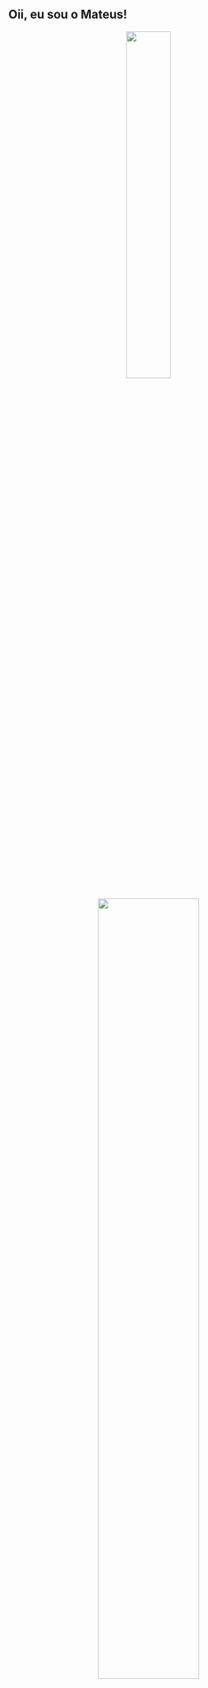 ## Oii, eu sou o Mateus!
<div align="center">
  <a href="https://github.com/Mateus0110">
  <img width="40%" src="https://github-readme-stats.vercel.app/api?username=mateus0110&show_icons=true&theme=shades-of-purple&include_all_commits=true&count_private=true" style="max-width: 120%;"/>
    <img width="60%" src="https://github-readme-stats.vercel.app/api/top-langs/?username=Mateus0110&layout=compact&langs_count=7&theme=shades-of-purple"/>
</div>
